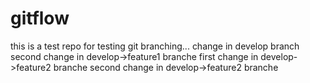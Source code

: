# gitflow
this is a test repo for testing git branching...
change in develop branch
second change in develop->feature1 branche
first change in develop->feature2 branche
second change in develop->feature2 branche
